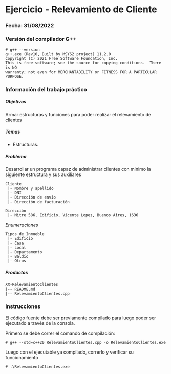 # Ejercicio - Relevamiento de Cliente

### Fecha: 31/08/2022

### Versión del compilador G++

```
# g++ --version
g++.exe (Rev10, Built by MSYS2 project) 11.2.0
Copyright (C) 2021 Free Software Foundation, Inc.
This is free software; see the source for copying conditions.  There is NO
warranty; not even for MERCHANTABILITY or FITNESS FOR A PARTICULAR PURPOSE.
```

### Información del trabajo práctico

##### Objetivos

Armar estructuras y funciones para poder realizar el relevamiento de clientes

##### Temas

- Estructuras.

##### Problema

Desarrollar un programa capaz de administrar clientes con minimo la siguiente estructura y sus auxiliares

```
Cliente
 |- Nombre y apellido
 |- DNI
 |- Dirección de envío
 |- Dirección de facturación
```

```
Dirección
 |- Mitre 586, Edificio, Vicente Lopez, Buenos Aires, 1636
```

_Enumeraciones_

```
Tipos de Inmueble
 |- Edificio
 |- Casa
 |- Local
 |- Departamento
 |- Baldío
 |- Otros
```

##### Productos

```
XX-RelevamientoClientes
|-- README.md
|-- RelevamientoClientes.cpp
```

### Instrucciones

El código fuente debe ser previamente compilado para luego poder ser ejecutado a través de la consola.

Primero se debe correr el comando de compilación:

```
# g++ --std=c++20 RelevamientoClientes.cpp -o RelevamientoClientes.exe
```

Luego con el ejecutable ya compilado, correrlo y verificar su funcionamiento

```
# .\RelevamientoClientes.exe
```

